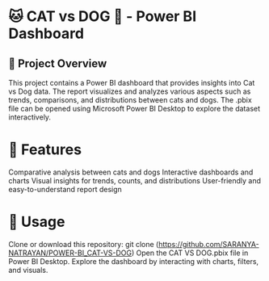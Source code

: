 # 🐱 CAT vs DOG 🐶 - Power BI Dashboard
## 📌 Project Overview

This project contains a Power BI dashboard that provides insights into Cat vs Dog data. The report visualizes and analyzes various aspects such as trends, comparisons, and distributions between cats and dogs.
The .pbix file can be opened using Microsoft Power BI Desktop to explore the dataset interactively.

# 🚀 Features

Comparative analysis between cats and dogs
Interactive dashboards and charts
Visual insights for trends, counts, and distributions
User-friendly and easy-to-understand report design

# 📖 Usage

Clone or download this repository:
git clone (https://github.com/SARANYA-NATRAYAN/POWER-BI_CAT-VS-DOG)
Open the CAT VS DOG.pbix file in Power BI Desktop.
Explore the dashboard by interacting with charts, filters, and visuals.
